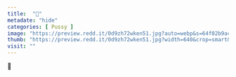 ```yaml
---
title:  "🤪"
metadate: "hide"
categories: [ Pussy ]
image: "https://preview.redd.it/0d9zh72wken51.jpg?auto=webp&s=64f02b9ac371054893538ee1e3352d042b61af54"
thumb: "https://preview.redd.it/0d9zh72wken51.jpg?width=640&crop=smart&auto=webp&s=4c0143dc49dc128ef06738a819c47c5af036db92"
visit: ""
---
```

🤪
